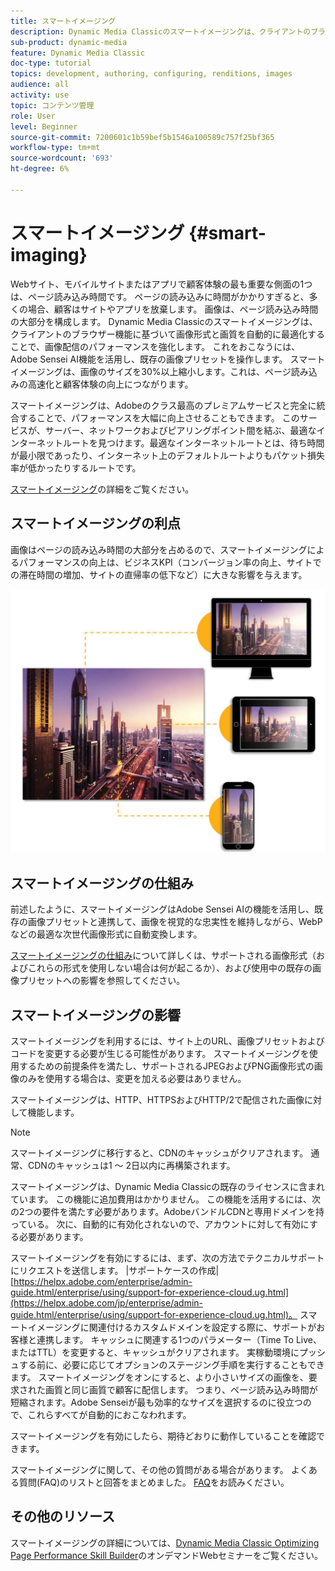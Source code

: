 ```yaml
---
title: スマートイメージング
description: Dynamic Media Classicのスマートイメージングは、クライアントのブラウザー機能に基づいて画像形式と画質を自動的に最適化することで、画像配信のパフォーマンスを強化します。 これをおこなうには、Adobe Sensei AI機能を活用し、既存の画像プリセットを操作します。 スマートイメージングの詳細と、スマートイメージングを使用して、ページ読み込みを高速化して、より優れた顧客体験を提供する方法について説明します。
sub-product: dynamic-media
feature: Dynamic Media Classic
doc-type: tutorial
topics: development, authoring, configuring, renditions, images
audience: all
activity: use
topic: コンテンツ管理
role: User
level: Beginner
source-git-commit: 7200601c1b59bef5b1546a100589c757f25bf365
workflow-type: tm+mt
source-wordcount: '693'
ht-degree: 6%

---
```



# スマートイメージング {#smart-imaging}

Webサイト、モバイルサイトまたはアプリで顧客体験の最も重要な側面の1つは、ページ読み込み時間です。 ページの読み込みに時間がかかりすぎると、多くの場合、顧客はサイトやアプリを放棄します。 画像は、ページ読み込み時間の大部分を構成します。 Dynamic Media Classicのスマートイメージングは、クライアントのブラウザー機能に基づいて画像形式と画質を自動的に最適化することで、画像配信のパフォーマンスを強化します。 これをおこなうには、Adobe Sensei AI機能を活用し、既存の画像プリセットを操作します。 スマートイメージングは、画像のサイズを30%以上縮小します。これは、ページ読み込みの高速化と顧客体験の向上につながります。

スマートイメージングは、Adobeのクラス最高のプレミアムサービスと完全に統合することで、パフォーマンスを大幅に向上させることもできます。 このサービスが、サーバー、ネットワークおよびピアリングポイント間を結ぶ、最適なインターネットルートを見つけます。最適なインターネットルートとは、待ち時間が最小限であったり、インターネット上のデフォルトルートよりもパケット損失率が低かったりするルートです。

[スマートイメージング](https://experienceleague.adobe.com/docs/experience-manager-64/assets/dynamic/imaging-faq.html)の詳細をご覧ください。

## スマートイメージングの利点

画像はページの読み込み時間の大部分を占めるので、スマートイメージングによるパフォーマンスの向上は、ビジネスKPI（コンバージョン率の向上、サイトでの滞在時間の増加、サイトの直帰率の低下など）に大きな影響を与えます。

![画像](assets/smart-imaging/smart-imaging-1.png)

## スマートイメージングの仕組み

前述したように、スマートイメージングはAdobe Sensei AIの機能を活用し、既存の画像プリセットと連携して、画像を視覚的な忠実性を維持しながら、WebPなどの最適な次世代画像形式に自動変換します。

[スマートイメージングの仕組み](https://experienceleague.adobe.com/docs/experience-manager-64/assets/dynamic/imaging-faq.html#how-does-smart-imaging-work)について詳しくは、サポートされる画像形式（およびこれらの形式を使用しない場合は何が起こるか）、および使用中の既存の画像プリセットへの影響を参照してください。

## スマートイメージングの影響

スマートイメージングを利用するには、サイト上のURL、画像プリセットおよびコードを変更する必要が生じる可能性があります。 スマートイメージングを使用するための前提条件を満たし、サポートされるJPEGおよびPNG画像形式の画像のみを使用する場合は、変更を加える必要はありません。

スマートイメージングは、HTTP、HTTPSおよびHTTP/2で配信された画像に対して機能します。

>[!NOTE]
>
>スマートイメージングに移行すると、CDNのキャッシュがクリアされます。 通常、CDNのキャッシュは1 ～ 2日以内に再構築されます。

スマートイメージングは、Dynamic Media Classicの既存のライセンスに含まれています。 この機能に追加費用はかかりません。 この機能を活用するには、次の2つの要件を満たす必要があります。AdobeバンドルCDNと専用ドメインを持っている。 次に、自動的に有効化されないので、アカウントに対して有効にする必要があります。

スマートイメージングを有効にするには、まず、次の方法でテクニカルサポートにリクエストを送信します。 |サポートケースの作成| [https://helpx.adobe.com/enterprise/admin-guide.html/enterprise/using/support-for-experience-cloud.ug.html](https://helpx.adobe.com/jp/enterprise/admin-guide.html/enterprise/using/support-for-experience-cloud.ug.html)。 スマートイメージングに関連付けるカスタムドメインを設定する際に、サポートがお客様と連携します。 キャッシュに関連する1つのパラメーター（Time To Live、またはTTL）を変更すると、キャッシュがクリアされます。 実稼動環境にプッシュする前に、必要に応じてオプションのステージング手順を実行することもできます。 スマートイメージングをオンにすると、より小さいサイズの画像を、要求された画質と同じ画質で顧客に配信します。 つまり、ページ読み込み時間が短縮されます。Adobe Senseiが最も効率的なサイズを選択するのに役立つので、これらすべてが自動的におこなわれます。

スマートイメージングを有効にしたら、期待どおりに動作していることを確認できます。

スマートイメージングに関して、その他の質問がある場合があります。 よくある質問(FAQ)のリストと回答をまとめました。 [FAQ](https://experienceleague.adobe.com/docs/experience-manager-64/assets/dynamic/imaging-faq.html)をお読みください。

## その他のリソース

スマートイメージングの詳細については、[Dynamic Media Classic Optimizing Page Performance Skill Builder](https://seminars.adobeconnect.com/pzc1gw0cihpv)のオンデマンドWebセミナーをご覧ください。
